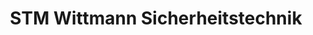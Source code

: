 ---
title: "STM Wittmann Sicherheitstechnik"
url: /fuerth/stm-wittmann-sicherheitstechnik/
shop: Sicherheit
---